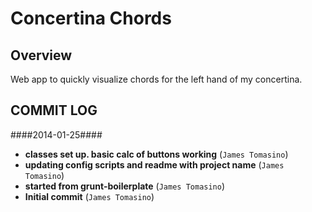 # Concertina Chords #

## Overview ##

Web app to quickly visualize chords for the left hand of my concertina.


## COMMIT LOG ##

####2014-01-25####

 * __classes set up. basic calc of buttons working__ (`James Tomasino`)
 * __updating config scripts and readme with project name__ (`James Tomasino`)
 * __started from grunt-boilerplate__ (`James Tomasino`)
 * __Initial commit__ (`James Tomasino`)
